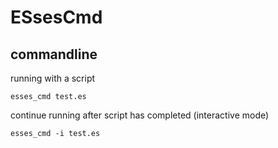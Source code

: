 # ESsesCmd

## commandline

running with a script

`esses_cmd test.es`

continue running after script has completed (interactive mode)

`esses_cmd -i test.es`

